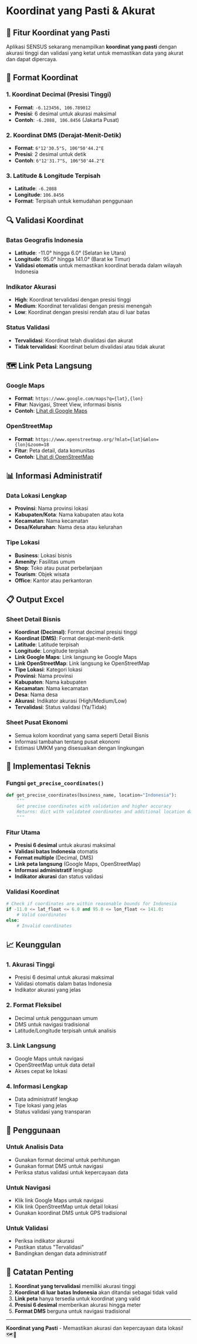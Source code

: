# Koordinat yang Pasti & Akurat

## 🎯 Fitur Koordinat yang Pasti

Aplikasi SENSUS sekarang menampilkan **koordinat yang pasti** dengan akurasi tinggi dan validasi yang ketat untuk memastikan data yang akurat dan dapat dipercaya.

## 📍 Format Koordinat

### 1. Koordinat Decimal (Presisi Tinggi)
- **Format**: `-6.123456, 106.789012`
- **Presisi**: 6 desimal untuk akurasi maksimal
- **Contoh**: `-6.2088, 106.8456` (Jakarta Pusat)

### 2. Koordinat DMS (Derajat-Menit-Detik)
- **Format**: `6°12'30.5"S, 106°50'44.2"E`
- **Presisi**: 2 desimal untuk detik
- **Contoh**: `6°12'31.7"S, 106°50'44.2"E`

### 3. Latitude & Longitude Terpisah
- **Latitude**: `-6.2088`
- **Longitude**: `106.8456`
- **Format**: Terpisah untuk kemudahan penggunaan

## 🔍 Validasi Koordinat

### Batas Geografis Indonesia
- **Latitude**: -11.0° hingga 6.0° (Selatan ke Utara)
- **Longitude**: 95.0° hingga 141.0° (Barat ke Timur)
- **Validasi otomatis** untuk memastikan koordinat berada dalam wilayah Indonesia

### Indikator Akurasi
- **High**: Koordinat tervalidasi dengan presisi tinggi
- **Medium**: Koordinat tervalidasi dengan presisi menengah
- **Low**: Koordinat dengan presisi rendah atau di luar batas

### Status Validasi
- **Tervalidasi**: Koordinat telah divalidasi dan akurat
- **Tidak tervalidasi**: Koordinat belum divalidasi atau tidak akurat

## 🗺️ Link Peta Langsung

### Google Maps
- **Format**: `https://www.google.com/maps?q={lat},{lon}`
- **Fitur**: Navigasi, Street View, informasi bisnis
- **Contoh**: [Lihat di Google Maps](https://www.google.com/maps?q=-6.2088,106.8456)

### OpenStreetMap
- **Format**: `https://www.openstreetmap.org/?mlat={lat}&mlon={lon}&zoom=18`
- **Fitur**: Peta detail, data komunitas
- **Contoh**: [Lihat di OpenStreetMap](https://www.openstreetmap.org/?mlat=-6.2088&mlon=106.8456&zoom=18)

## 📊 Informasi Administratif

### Data Lokasi Lengkap
- **Provinsi**: Nama provinsi lokasi
- **Kabupaten/Kota**: Nama kabupaten atau kota
- **Kecamatan**: Nama kecamatan
- **Desa/Kelurahan**: Nama desa atau kelurahan

### Tipe Lokasi
- **Business**: Lokasi bisnis
- **Amenity**: Fasilitas umum
- **Shop**: Toko atau pusat perbelanjaan
- **Tourism**: Objek wisata
- **Office**: Kantor atau perkantoran

## 📋 Output Excel

### Sheet Detail Bisnis
- **Koordinat (Decimal)**: Format decimal presisi tinggi
- **Koordinat (DMS)**: Format derajat-menit-detik
- **Latitude**: Latitude terpisah
- **Longitude**: Longitude terpisah
- **Link Google Maps**: Link langsung ke Google Maps
- **Link OpenStreetMap**: Link langsung ke OpenStreetMap
- **Tipe Lokasi**: Kategori lokasi
- **Provinsi**: Nama provinsi
- **Kabupaten**: Nama kabupaten
- **Kecamatan**: Nama kecamatan
- **Desa**: Nama desa
- **Akurasi**: Indikator akurasi (High/Medium/Low)
- **Tervalidasi**: Status validasi (Ya/Tidak)

### Sheet Pusat Ekonomi
- Semua kolom koordinat yang sama seperti Detail Bisnis
- Informasi tambahan tentang pusat ekonomi
- Estimasi UMKM yang disesuaikan dengan lingkungan

## 🔧 Implementasi Teknis

### Fungsi `get_precise_coordinates()`
```python
def get_precise_coordinates(business_name, location="Indonesia"):
    """
    Get precise coordinates with validation and higher accuracy
    Returns: dict with validated coordinates and additional location data
    """
```

### Fitur Utama
- **Presisi 6 desimal** untuk akurasi maksimal
- **Validasi batas Indonesia** otomatis
- **Format multiple** (Decimal, DMS)
- **Link peta langsung** (Google Maps, OpenStreetMap)
- **Informasi administratif** lengkap
- **Indikator akurasi** dan status validasi

### Validasi Koordinat
```python
# Check if coordinates are within reasonable bounds for Indonesia
if -11.0 <= lat_float <= 6.0 and 95.0 <= lon_float <= 141.0:
    # Valid coordinates
else:
    # Invalid coordinates
```

## 📈 Keunggulan

### 1. Akurasi Tinggi
- Presisi 6 desimal untuk akurasi maksimal
- Validasi otomatis dalam batas Indonesia
- Indikator akurasi yang jelas

### 2. Format Fleksibel
- Decimal untuk penggunaan umum
- DMS untuk navigasi tradisional
- Latitude/Longitude terpisah untuk analisis

### 3. Link Langsung
- Google Maps untuk navigasi
- OpenStreetMap untuk data detail
- Akses cepat ke lokasi

### 4. Informasi Lengkap
- Data administratif lengkap
- Tipe lokasi yang jelas
- Status validasi yang transparan

## 🎯 Penggunaan

### Untuk Analisis Data
- Gunakan format decimal untuk perhitungan
- Gunakan format DMS untuk navigasi
- Periksa status validasi untuk kepercayaan data

### Untuk Navigasi
- Klik link Google Maps untuk navigasi
- Klik link OpenStreetMap untuk detail lokasi
- Gunakan koordinat DMS untuk GPS tradisional

### Untuk Validasi
- Periksa indikator akurasi
- Pastikan status "Tervalidasi"
- Bandingkan dengan data administratif

## 📝 Catatan Penting

1. **Koordinat yang tervalidasi** memiliki akurasi tinggi
2. **Koordinat di luar batas Indonesia** akan ditandai sebagai tidak valid
3. **Link peta** hanya tersedia untuk koordinat yang valid
4. **Presisi 6 desimal** memberikan akurasi hingga meter
5. **Format DMS** berguna untuk navigasi tradisional

---

**Koordinat yang Pasti** - Memastikan akurasi dan kepercayaan data lokasi! 🗺️📍 